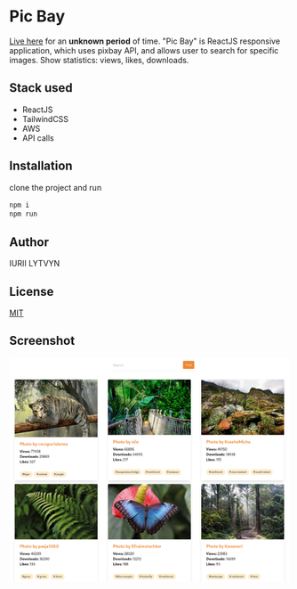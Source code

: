 # Pic Bay

[Live here](https://picabay.netlify.app/) for an **unknown period** of time.
"Pic Bay" is ReactJS responsive application, which uses pixbay API, and allows user to search for specific images. Show statistics: views, likes, downloads.

## Stack used

- ReactJS
- TailwindCSS
- AWS
- API calls

## Installation

clone the project and run

```cs
npm i
npm run
```

## Author

IURII LYTVYN

## License

[MIT](https://choosealicense.com/licenses/mit/)

## Screenshot

![](public/demo.png)
